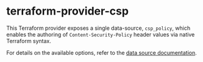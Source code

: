 # terraform-provider-csp

This Terraform provider exposes a single data-source, `csp_policy`, which enables the authoring of `Content-Security-Policy` header values via native Terraform syntax.

For details on the available options, refer to the [data source documentation](https://registry.terraform.io/providers/nint8835/csp/latest/docs/data-sources/policy).